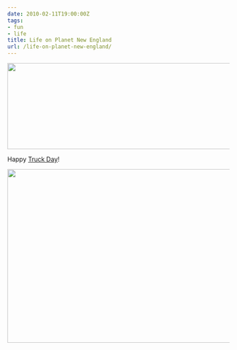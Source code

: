 ```yaml
---
date: 2010-02-11T19:00:00Z
tags:
- fun
- life
title: Life on Planet New England
url: /life-on-planet-new-england/
---
```


<img src="http://52.15.252.238/wp-content/uploads/2010/02/nq100212.gif" alt="" width="600" height="195" class="alignnone size-full wp-image-669" />

Happy [Truck Day](http://www.boston.com/sports/baseball/redsox/extras/extra_bases/2010/02/red_sox_truck_d_1.html)!

<img src="http://52.15.252.238/wp-content/uploads/2010/02/590_truck.jpg" alt="" width="590" height="393" class="alignnone size-full wp-image-670" />